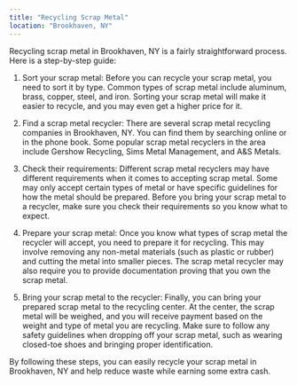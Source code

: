 ```yaml
---
title: "Recycling Scrap Metal"
location: "Brookhaven, NY"
---
```


Recycling scrap metal in Brookhaven, NY is a fairly straightforward process. Here is a step-by-step guide:

1. Sort your scrap metal: Before you can recycle your scrap metal, you need to sort it by type. Common types of scrap metal include aluminum, brass, copper, steel, and iron. Sorting your scrap metal will make it easier to recycle, and you may even get a higher price for it.

2. Find a scrap metal recycler: There are several scrap metal recycling companies in Brookhaven, NY. You can find them by searching online or in the phone book. Some popular scrap metal recyclers in the area include Gershow Recycling, Sims Metal Management, and A&S Metals.

3. Check their requirements: Different scrap metal recyclers may have different requirements when it comes to accepting scrap metal. Some may only accept certain types of metal or have specific guidelines for how the metal should be prepared. Before you bring your scrap metal to a recycler, make sure you check their requirements so you know what to expect.

4. Prepare your scrap metal: Once you know what types of scrap metal the recycler will accept, you need to prepare it for recycling. This may involve removing any non-metal materials (such as plastic or rubber) and cutting the metal into smaller pieces. The scrap metal recycler may also require you to provide documentation proving that you own the scrap metal.

5. Bring your scrap metal to the recycler: Finally, you can bring your prepared scrap metal to the recycling center. At the center, the scrap metal will be weighed, and you will receive payment based on the weight and type of metal you are recycling. Make sure to follow any safety guidelines when dropping off your scrap metal, such as wearing closed-toe shoes and bringing proper identification.

By following these steps, you can easily recycle your scrap metal in Brookhaven, NY and help reduce waste while earning some extra cash.